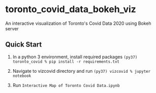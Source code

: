 # toronto_covid_data_bokeh_viz
An interactive visualization of Toronto's Covid Data 2020 using Bokeh server

## Quick Start

1. In a python 3 environment, install required packages
```(py37) toronto_covid % pip install -r requirements.txt ```


2. Navigate to vizcovid directory and run
```(py37) vizcovid % jupyter notebook```

3. Run `Interactive Map of Toronto Covid Data.ipynb`